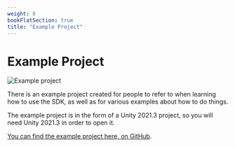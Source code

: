 ```yaml
---
weight: 8
bookFlatSection: true
title: "Example Project"
---
```


# Example Project

![Example project](/img/example/example.png)

There is an example project created for people to refer to when learning how to use the SDK, as well as for various examples about how to do things.

The example project is in the form of a Unity 2021.3 project, so you will need Unity 2021.3 in order to open it.

[You can find the example project here, on GitHub](https://github.com/figglewatts/LSDR-Additional-Dreams).
